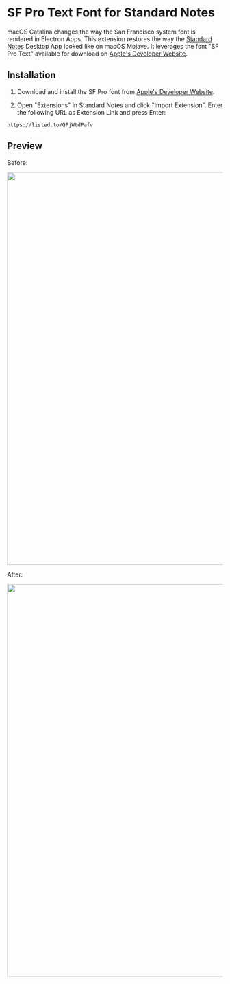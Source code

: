 # SF Pro Text Font for Standard Notes

macOS Catalina changes the way the San Francisco system font is rendered in Electron Apps. This extension restores the way the [Standard Notes](https://standardnotes.org) Desktop App looked like on macOS Mojave. It leverages the font "SF Pro Text" available for download on [Apple's Developer Website](https://developer.apple.com/fonts/).

## Installation

1. Download and install the SF Pro font from [Apple's Developer Website](https://developer.apple.com/fonts/).

2. Open "Extensions" in Standard Notes and click "Import Extension". Enter the following URL as Extension Link and press Enter:

```
https://listed.to/QFjWtdPafv
```

## Preview

Before:

<img src="https://github.com/christianhans/sn-sf-pro-text-font/blob/master/before.png" width="914">

After:

<img src="https://github.com/christianhans/sn-sf-pro-text-font/blob/master/after.png" width="914">